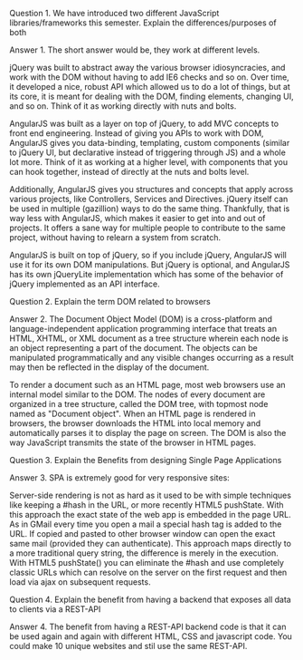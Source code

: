 Question 1.
We have introduced two different JavaScript libraries/frameworks this semester. Explain the
differences/purposes of both

Answer 1.
The short answer would be, they work at different levels.

jQuery was built to abstract away the various browser idiosyncracies, and work with the DOM without having to add IE6 checks and so on. Over time, it developed a nice, robust API which allowed us to do a lot of things, but at its core, it is meant for dealing with the DOM, finding elements, changing UI, and so on. Think of it as working directly with nuts and bolts.

AngularJS was built as a layer on top of jQuery, to add MVC concepts to front end engineering. Instead of giving you APIs to work with DOM, AngularJS gives you data-binding, templating, custom components (similar to jQuery UI, but declarative instead of triggering through JS) and a whole lot more. Think of it as working at a higher level, with components that you can hook together, instead of directly at the nuts and bolts level.

 Additionally, AngularJS gives you structures and concepts that apply across various projects, like Controllers, Services and Directives. jQuery itself can be used in multiple (gazillion) ways to do the same thing. Thankfully, that is way less with AngularJS, which makes it easier to get into and out of projects. It offers a sane way for multiple people to contribute to the same project, without having to relearn a system from scratch.

AngularJS is built on top of jQuery, so if you include jQuery, AngularJS will use it for its own DOM manipulations. But jQuery is optional, and AngularJS has its own jQueryLite implementation which has some of the behavior of jQuery implemented as an API interface.


Question 2.
Explain the term DOM related to browsers

Answer 2.
The Document Object Model (DOM) is a cross-platform and language-independent application programming interface that treats an HTML, XHTML, or XML document as a tree structure wherein each node is an object representing a part of the document. The objects can be manipulated programmatically and any visible changes occurring as a result may then be reflected in the display of the document.

To render a document such as an HTML page, most web browsers use an internal model similar to the DOM. The nodes of every document are organized in a tree structure, called the DOM tree, with topmost node named as "Document object". When an HTML page is rendered in browsers, the browser downloads the HTML into local memory and automatically parses it to display the page on screen. The DOM is also the way JavaScript transmits the state of the browser in HTML pages.


Question 3.
Explain the Benefits from designing Single Page Applications

Answer 3.
SPA is extremely good for very responsive sites:

Server-side rendering is not as hard as it used to be with simple techniques like keeping a #hash in the URL, or more recently HTML5 pushState. With this approach the exact state of the web app is embedded in the page URL. As in GMail every time you open a mail a special hash tag is added to the URL. If copied and pasted to other browser window can open the exact same mail (provided they can authenticate). This approach maps directly to a more traditional query string, the difference is merely in the execution. With HTML5 pushState() you can eliminate the #hash and use completely classic URLs which can resolve on the server on the first request and then load via ajax on subsequent requests.


Question 4.
Explain the benefit from having a backend that exposes all data to clients via a REST-API

Answer 4.
The benefit from having a REST-API backend code is that it can be used again and again with different HTML, CSS and javascript code.
You could make 10 unique websites and stil use the same REST-API.

